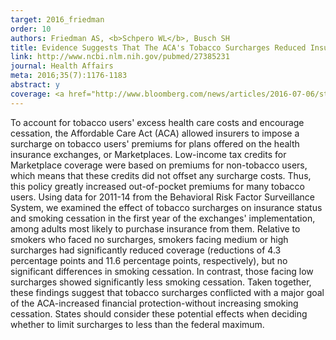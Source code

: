```yaml
---
target: 2016_friedman
order: 10
authors: Friedman AS, <b>Schpero WL</b>, Busch SH
title: Evidence Suggests That The ACA's Tobacco Surcharges Reduced Insurance Take-Up And Did Not Increase Smoking Cessation
link: http://www.ncbi.nlm.nih.gov/pubmed/27385231
journal: Health Affairs
meta: 2016;35(7):1176-1183
abstract: y
coverage: <a href="http://www.bloomberg.com/news/articles/2016-07-06/study-obamacare-s-tobacco-surcharges-slowed-universal-health-care" target="_blank">Bloomberg</a>, <a href="http://www.cnbc.com/2016/07/06/obamacares-smoker-penalty-dampened-insurance-enrollment-didnt-help-qutting.html" target="_blank">CNBC</a>, <a href="http://www.huffingtonpost.com/entry/obamacare-smokers-study_us_577d3de2e4b0a629c1ab828a?n78n9kfgynq7u8fr" target="_blank">Huffington Post</a>, <a href="https://www.politicopro.com/health-care/whiteboard/2016/07/study-obamacares-tobacco-surcharges-not-reducing-smoking-074254" target="_blank">Politico</a>, <a href="https://www.washingtonpost.com/news/wonk/wp/2016/07/19/obamacares-surcharge-for-smokers-may-have-backfired/" target="_blank"><i>Washington Post</i></a>
---
```

To account for tobacco users' excess health care costs and encourage cessation, the Affordable Care Act (ACA) allowed insurers to impose a surcharge on tobacco users' premiums for plans offered on the health insurance exchanges, or Marketplaces. Low-income tax credits for Marketplace coverage were based on premiums for non-tobacco users, which means that these credits did not offset any surcharge costs. Thus, this policy greatly increased out-of-pocket premiums for many tobacco users. Using data for 2011-14 from the Behavioral Risk Factor Surveillance System, we examined the effect of tobacco surcharges on insurance status and smoking cessation in the first year of the exchanges' implementation, among adults most likely to purchase insurance from them. Relative to smokers who faced no surcharges, smokers facing medium or high surcharges had significantly reduced coverage (reductions of 4.3 percentage points and 11.6 percentage points, respectively), but no significant differences in smoking cessation. In contrast, those facing low surcharges showed significantly less smoking cessation. Taken together, these findings suggest that tobacco surcharges conflicted with a major goal of the ACA-increased financial protection-without increasing smoking cessation. States should consider these potential effects when deciding whether to limit surcharges to less than the federal maximum.